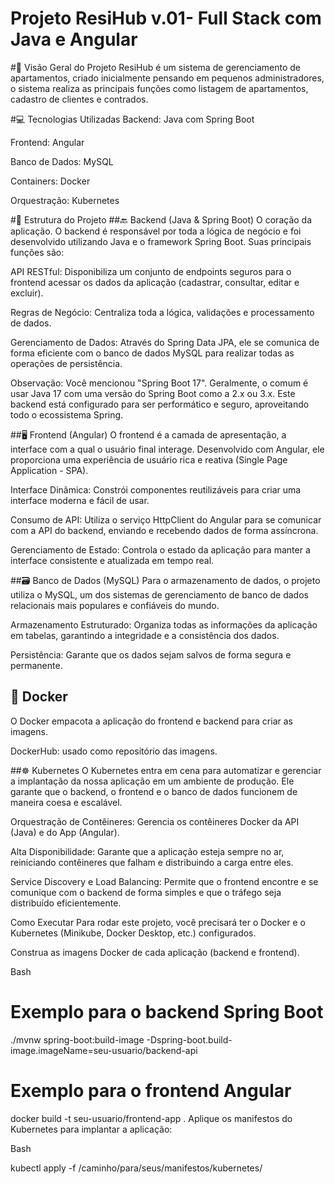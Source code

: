# Projeto ResiHub v.01- Full Stack com Java e Angular

#📝 Visão Geral do Projeto
ResiHub é um sistema de gerenciamento de apartamentos, criado inicialmente pensando em pequenos administradores, o sistema realiza as principais funções como listagem de apartamentos, cadastro de clientes e contrados. 

#💻 Tecnologias Utilizadas
Backend: Java com Spring Boot

Frontend: Angular

Banco de Dados: MySQL

Containers: Docker

Orquestração: Kubernetes

#🚀 Estrutura do Projeto
##🔙 Backend (Java & Spring Boot)
O coração da aplicação. O backend é responsável por toda a lógica de negócio e foi desenvolvido utilizando Java e o framework Spring Boot. Suas principais funções são:

API RESTful: Disponibiliza um conjunto de endpoints seguros para o frontend acessar os dados da aplicação (cadastrar, consultar, editar e excluir).

Regras de Negócio: Centraliza toda a lógica, validações e processamento de dados.

Gerenciamento de Dados: Através do Spring Data JPA, ele se comunica de forma eficiente com o banco de dados MySQL para realizar todas as operações de persistência.

Observação: Você mencionou "Spring Boot 17". Geralmente, o comum é usar Java 17 com uma versão do Spring Boot como a 2.x ou 3.x. Este backend está configurado para ser performático e seguro, aproveitando todo o ecossistema Spring.

##🖥️ Frontend (Angular)
O frontend é a camada de apresentação, a interface com a qual o usuário final interage. Desenvolvido com Angular, ele proporciona uma experiência de usuário rica e reativa (Single Page Application - SPA).

Interface Dinâmica: Constrói componentes reutilizáveis para criar uma interface moderna e fácil de usar.

Consumo de API: Utiliza o serviço HttpClient do Angular para se comunicar com a API do backend, enviando e recebendo dados de forma assíncrona.

Gerenciamento de Estado: Controla o estado da aplicação para manter a interface consistente e atualizada em tempo real.

##🗃️ Banco de Dados (MySQL)
Para o armazenamento de dados, o projeto utiliza o MySQL, um dos sistemas de gerenciamento de banco de dados relacionais mais populares e confiáveis do mundo.

Armazenamento Estruturado: Organiza todas as informações da aplicação em tabelas, garantindo a integridade e a consistência dos dados.

Persistência: Garante que os dados sejam salvos de forma segura e permanente.

## 🐳 Docker
O Docker empacota a aplicação do frontend e backend para criar as imagens.

DockerHub: usado como repositório das imagens.


##☸️ Kubernetes
O Kubernetes entra em cena para automatizar e gerenciar a implantação da nossa aplicação em um ambiente de produção. Ele garante que o backend, o frontend e o banco de dados funcionem de maneira coesa e escalável.

Orquestração de Contêineres: Gerencia os contêineres Docker da API (Java) e do App (Angular).

Alta Disponibilidade: Garante que a aplicação esteja sempre no ar, reiniciando contêineres que falham e distribuindo a carga entre eles.

Service Discovery e Load Balancing: Permite que o frontend encontre e se comunique com o backend de forma simples e que o tráfego seja distribuído eficientemente.

Como Executar
Para rodar este projeto, você precisará ter o Docker e o Kubernetes (Minikube, Docker Desktop, etc.) configurados.

Construa as imagens Docker de cada aplicação (backend e frontend).

Bash

# Exemplo para o backend Spring Boot
./mvnw spring-boot:build-image -Dspring-boot.build-image.imageName=seu-usuario/backend-api

# Exemplo para o frontend Angular
docker build -t seu-usuario/frontend-app .
Aplique os manifestos do Kubernetes para implantar a aplicação:

Bash

kubectl apply -f /caminho/para/seus/manifestos/kubernetes/
